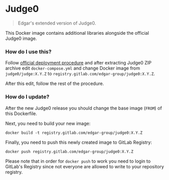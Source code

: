 # Judge0
> Edgar's extended version of Judge0.

This Docker image contains additional libraries alongside the official Judge0 image.
### How do I use this?
Follow [official deployment procedure](https://github.com/judge0/judge0/blob/master/CHANGELOG.md#deployment-procedure) and after extracting Judge0 ZIP archive edit `docker-compose.yml` and change Docker image from `judge0/judge:X.Y.Z` to `registry.gitlab.com/edgar-group/judge0:X.Y.Z`.

After this edit, follow the rest of the procedure.

### How do I update?
After the new Judge0 release you should change the base image (`FROM`) of this Dockerfile.

Next, you need to build your new image:
```
docker build -t registry.gitlab.com/edgar-group/judge0:X.Y.Z
```

Finally, you need to push this newly created image to GitLab Registry:
```
docker push registry.gitlab.com/edgar-group/judge0:X.Y.Z
```

Please note that in order for `docker push` to work you need to login to GitLab's Registry since not everyone are allowed to write to your repository registry.